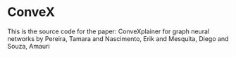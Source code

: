 
# ConveX

This is the source code for the paper: ConveXplainer for graph neural networks by Pereira, Tamara and Nascimento, Erik and Mesquita, Diego and Souza, Amauri
